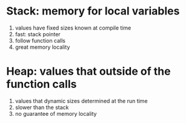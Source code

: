 
# Stack: memory for local variables

1. values have fixed sizes known at compile time
2. fast: stack pointer
3. follow function calls
4. great memory locality 



# Heap: values that outside of the function calls 

1. values that dynamic sizes determined at the run time
2. slower than the stack
3. no guarantee of memory locality 



